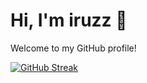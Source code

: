 

<!--
**iruzz/iruzz** is a ✨ _special_ ✨ repository because its `README.md` (this file) appears on your GitHub profile.

Here are some ideas to get you started:

- 🔭 I’m currently working on ...
- 🌱 I’m currently learning ...
- 👯 I’m looking to collaborate on ...
- 🤔 I’m looking for help with ...
- 💬 Ask me about ...
- 📫 How to reach me: ...
- 😄 Pronouns: ...
- ⚡ Fun fact: ...
-->
# Hi, I'm iruzz 👋

Welcome to my GitHub profile!

[![GitHub Streak](https://streak-stats.demolab.com?user=iruzz&theme=tokyonight&hide_border=true)](https://git.io/streak-stats)

